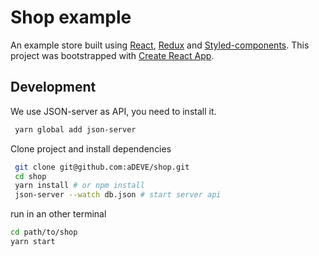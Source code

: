 # Shop example
  An example store built using [React](https://reactjs.org/), [Redux](https://redux.js.org/) and [Styled-components](https://www.styled-components.com/). This project was bootstrapped with [Create React App](https://github.com/facebookincubator/create-react-app).
## Development
    
   We use JSON-server as API, you need to install it.
   
   ```bash
    yarn global add json-server
   ```
   
   Clone project and install dependencies 
   
   ```bash
    git clone git@github.com:aDEVE/shop.git
    cd shop
    yarn install # or npm install    
    json-server --watch db.json # start server api
   ```
   
   run in an other terminal 
   ```bash
   cd path/to/shop
   yarn start
   ```
   
   
   
   
